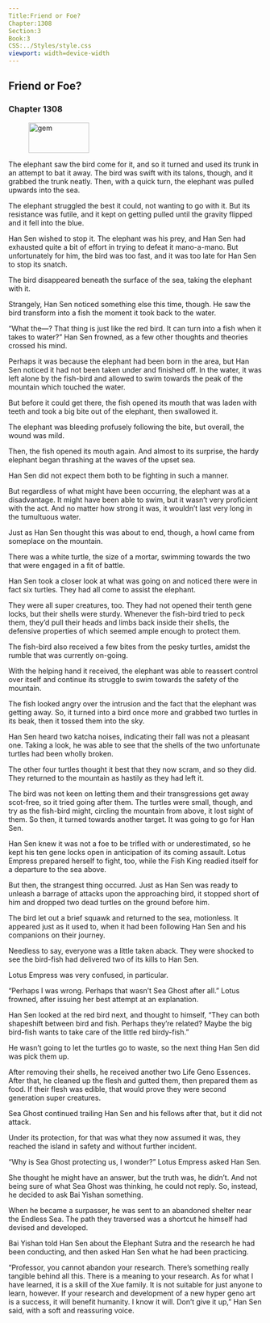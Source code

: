 ```yaml
---
Title:Friend or Foe? 
Chapter:1308 
Section:3 
Book:3 
CSS:../Styles/style.css 
viewport: width=device-width
---
```

  
## Friend or Foe?
### Chapter 1308
  
<figure>
	<img src="../Images/gem.gif" alt="gem" id="gem" width="120" height="60" />
</figure>
  

  
The elephant saw the bird come for it, and so it turned and used its trunk in an attempt to bat it away. The bird was swift with its talons, though, and it grabbed the trunk neatly. Then, with a quick turn, the elephant was pulled upwards into the sea.

The elephant struggled the best it could, not wanting to go with it. But its resistance was futile, and it kept on getting pulled until the gravity flipped and it fell into the blue.

Han Sen wished to stop it. The elephant was his prey, and Han Sen had exhausted quite a bit of effort in trying to defeat it mano-a-mano. But unfortunately for him, the bird was too fast, and it was too late for Han Sen to stop its snatch.

The bird disappeared beneath the surface of the sea, taking the elephant with it.

Strangely, Han Sen noticed something else this time, though. He saw the bird transform into a fish the moment it took back to the water.

“What the—? That thing is just like the red bird. It can turn into a fish when it takes to water?” Han Sen frowned, as a few other thoughts and theories crossed his mind.

Perhaps it was because the elephant had been born in the area, but Han Sen noticed it had not been taken under and finished off. In the water, it was left alone by the fish-bird and allowed to swim towards the peak of the mountain which touched the water.

But before it could get there, the fish opened its mouth that was laden with teeth and took a big bite out of the elephant, then swallowed it.

The elephant was bleeding profusely following the bite, but overall, the wound was mild.

Then, the fish opened its mouth again. And almost to its surprise, the hardy elephant began thrashing at the waves of the upset sea.

Han Sen did not expect them both to be fighting in such a manner.

But regardless of what might have been occurring, the elephant was at a disadvantage. It might have been able to swim, but it wasn’t very proficient with the act. And no matter how strong it was, it wouldn’t last very long in the tumultuous water.

Just as Han Sen thought this was about to end, though, a howl came from someplace on the mountain.

There was a white turtle, the size of a mortar, swimming towards the two that were engaged in a fit of battle.

Han Sen took a closer look at what was going on and noticed there were in fact six turtles. They had all come to assist the elephant.

They were all super creatures, too. They had not opened their tenth gene locks, but their shells were sturdy. Whenever the fish-bird tried to peck them, they’d pull their heads and limbs back inside their shells, the defensive properties of which seemed ample enough to protect them.

The fish-bird also received a few bites from the pesky turtles, amidst the rumble that was currently on-going.

With the helping hand it received, the elephant was able to reassert control over itself and continue its struggle to swim towards the safety of the mountain.

The fish looked angry over the intrusion and the fact that the elephant was getting away. So, it turned into a bird once more and grabbed two turtles in its beak, then it tossed them into the sky.

Han Sen heard two katcha noises, indicating their fall was not a pleasant one. Taking a look, he was able to see that the shells of the two unfortunate turtles had been wholly broken.

The other four turtles thought it best that they now scram, and so they did. They returned to the mountain as hastily as they had left it.

The bird was not keen on letting them and their transgressions get away scot-free, so it tried going after them. The turtles were small, though, and try as the fish-bird might, circling the mountain from above, it lost sight of them. So then, it turned towards another target. It was going to go for Han Sen.

Han Sen knew it was not a foe to be trifled with or underestimated, so he kept his ten gene locks open in anticipation of its coming assault. Lotus Empress prepared herself to fight, too, while the Fish King readied itself for a departure to the sea above.

But then, the strangest thing occurred. Just as Han Sen was ready to unleash a barrage of attacks upon the approaching bird, it stopped short of him and dropped two dead turtles on the ground before him.

The bird let out a brief squawk and returned to the sea, motionless. It appeared just as it used to, when it had been following Han Sen and his companions on their journey.

Needless to say, everyone was a little taken aback. They were shocked to see the bird-fish had delivered two of its kills to Han Sen.

Lotus Empress was very confused, in particular.

“Perhaps I was wrong. Perhaps that wasn’t Sea Ghost after all.” Lotus frowned, after issuing her best attempt at an explanation.

Han Sen looked at the red bird next, and thought to himself, “They can both shapeshift between bird and fish. Perhaps they’re related? Maybe the big bird-fish wants to take care of the little red birdy-fish.”

He wasn’t going to let the turtles go to waste, so the next thing Han Sen did was pick them up.

After removing their shells, he received another two Life Geno Essences. After that, he cleaned up the flesh and gutted them, then prepared them as food. If their flesh was edible, that would prove they were second generation super creatures.

Sea Ghost continued trailing Han Sen and his fellows after that, but it did not attack.

Under its protection, for that was what they now assumed it was, they reached the island in safety and without further incident.

“Why is Sea Ghost protecting us, I wonder?” Lotus Empress asked Han Sen.

She thought he might have an answer, but the truth was, he didn’t. And not being sure of what Sea Ghost was thinking, he could not reply. So, instead, he decided to ask Bai Yishan something.

When he became a surpasser, he was sent to an abandoned shelter near the Endless Sea. The path they traversed was a shortcut he himself had devised and developed.

Bai Yishan told Han Sen about the Elephant Sutra and the research he had been conducting, and then asked Han Sen what he had been practicing.

“Professor, you cannot abandon your research. There’s something really tangible behind all this. There is a meaning to your research. As for what I have learned, it is a skill of the Xue family. It is not suitable for just anyone to learn, however. If your research and development of a new hyper geno art is a success, it will benefit humanity. I know it will. Don’t give it up,” Han Sen said, with a soft and reassuring voice.